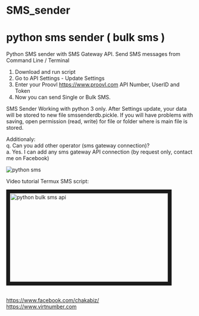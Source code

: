 # SMS_sender

# python sms sender ( bulk sms )
Python SMS sender with SMS Gateway API. Send SMS messages from Command Line / Terminal

1. Download and run script
2. Go to API Settings - Update Settings
3. Enter your Proovl <a href="https://www.proovl.com" target="_blank">https://www.proovl.com</a> API Number, UserID and Token
4. Now you can send Single or Bulk SMS.

SMS Sender Working with python 3 only.
After Settings update, your data will be stored to new file smssenderdb.pickle. If you will have problems with saving,
open permission (read, write) for file or folder where is main file is stored.

Additionaly:<br>
q. Can you add other operator (sms gateway connection)?<br>
a. Yes. I can add any sms gateway API connection (by request only, contact me on Facebook)<br>


![python sms](https://repository-images.githubusercontent.com/183734063/854caf80-68dc-11e9-8694-8ce512b70833)

Video tutorial Termux SMS script:

<a href="https://www.youtube.com/watch?v=gAWfjiNL9PE" target="_blank"><img src="http://img.youtube.com/vi/gAWfjiNL9PE/0.jpg" 
alt="python bulk sms api" width="424" height="238" border="10" /></a>

<br>
<a href="https://www.facebook.com/chakabiz" target="_blank">https://www.facebook.com/chakabiz/</a><br>
<a href="https://www.virtnumber.com/freesmsreceive.php" target="_blank">https://www.virtnumber.com</a>
